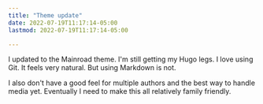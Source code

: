 ```yaml
---
title: "Theme update"
date: 2022-07-19T11:17:14-05:00
lastmod: 2022-07-19T11:17:14-05:00

---
```

I updated to the Mainroad theme. I'm still getting my Hugo legs. I love using Git. It feels very natural. But using Markdown is not. 

I also don't have a good feel for multiple authors and the best way to handle media yet. Eventually I need to make this all relatively family friendly. 
